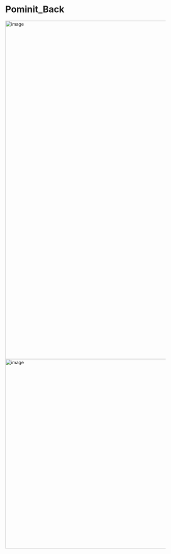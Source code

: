 # Pominit_Back

<img width="1080" height="1064" alt="image" src="https://github.com/user-attachments/assets/8ec0dc13-6b22-4cfa-8bdb-7bb541128bd0" />

<img width="596" height="596" alt="image" src="https://github.com/user-attachments/assets/82ab7c9e-4569-4e70-a1ed-6bba84052459" />


